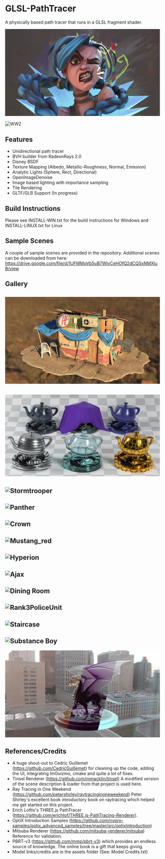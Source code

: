 
GLSL-PathTracer
==========
A physically based path tracer that runs in a GLSL fragment shader.

![Jinx](./screenshots/Jinx.png)

![WW2](./screenshots/ww2.png)

Features
--------
- Unidirectional path tracer
- BVH builder from RadeonRays 2.0
- Disney BSDF
- Texture Mapping (Albedo, Metallic-Roughness, Normal, Emission)
- Analytic Lights (Sphere, Rect, Directional)
- OpenImageDenoise
- Image based lighting with importance sampling
- Tile Rendering
- GLTF/GLB Support (In progress)

Build Instructions
--------
Please see INSTALL-WIN.txt for the build instructions for Windows and INSTALL-LINUX.txt for Linux

Sample Scenes
--------
A couple of sample scenes are provided in the repository. Additional scenes can be downloaded from here:
https://drive.google.com/file/d/1UFMMoVb5uB7WIvCeHOfQ2dCQSxNMXluB/view

Gallery
--------
![Slum](./screenshots/Slum.png)
--------
![RenderMan Swatch](./screenshots/Renderman_swatch.png)
--------
![Stormtrooper](./screenshots/stormtrooper.jpg)
--------
![Panther](./screenshots/panther.jpg)
--------
![Crown](./screenshots/crown.png)
--------
![Mustang_red](./screenshots/Mustang_Red.jpg)
--------
![Hyperion](./screenshots/hyperion.jpg)
--------
![Ajax](./screenshots/ajax_materials.png)
--------
![Dining Room](./screenshots/DiningRoom.jpg)
--------
![Rank3PoliceUnit](./screenshots/rank3police_color_corrected.png)
--------
![Staircase](./screenshots/staircase.png)
--------
![Substance Boy](./screenshots/MeetMat_Maps.png)
--------
![Dragon](./screenshots/dragon.jpg)

References/Credits
--------
- A huge shout-out to Cedric Guillemet (https://github.com/CedricGuillemet) for cleaning up the code, adding the UI, integrating ImGuizmo, cmake and quite a lot of fixes.
- Tinsel Renderer (https://github.com/mmacklin/tinsel) A modified version of the scene description & loader from that project is used here.
- Ray Tracing in One Weekend (https://github.com/petershirley/raytracinginoneweekend) Peter Shirley's excellent book introductory book on raytracing which helped me get started on this project.
- Erich Loftis's THREE.js PathTracer (https://github.com/erichlof/THREE.js-PathTracing-Renderer).
- OptiX Introduction Samples (https://github.com/nvpro-samples/optix_advanced_samples/tree/master/src/optixIntroduction)
- Mitsuba Renderer (https://github.com/mitsuba-renderer/mitsuba) Reference for validation.
- PBRT-v3 (https://github.com/mmp/pbrt-v3) which provides an endless source of knowledge. The online book is a gift that keeps giving.
- Model links/credits are in the assets folder (See: Model Credits.txt)
